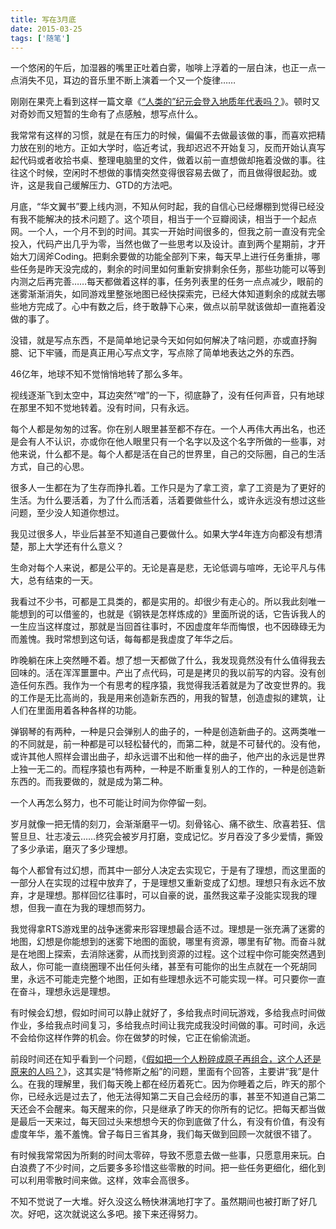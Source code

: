 ```yaml
---
title: 写在3月底
date: 2015-03-25
tags: ['随笔']
---
```


一个悠闲的午后，加湿器的嘴里正吐着白雾，咖啡上浮着的一层白沫，也正一点一点消失不见，耳边的音乐里不断上演着一个又一个旋律……

刚刚在果壳上看到这样一篇文章《[“人类的”纪元会登入地质年代表吗？](http://www.guokr.com/article/440082/)》。顿时又对奇妙而又短暂的生命有了点感触，想写点什么。

我常常有这样的习惯，就是在有压力的时候，偏偏不去做最该做的事，而喜欢把精力放在别的地方。正如大学时，临近考试，我却迟迟不开始复习，反而开始认真写起代码或者收拾书桌、整理电脑里的文件，做着以前一直想做却拖着没做的事。往往这个时候，空闲时不想做的事情突然变得很容易去做了，而且做得很起劲。或许，这是我自己缓解压力、GTD的方法吧。

月底，“华文翼书”要上线内测，不知从何时起，我的自信心已经爆棚到觉得已经没有我不能解决的技术问题了。这个项目，相当于一个豆瓣阅读，相当于一个起点网。一个人，一个月不到的时间。其实一开始时间很多的，但我之前一直没有完全投入，代码产出几乎为零，当然也做了一些思考以及设计。直到两个星期前，才开始大刀阔斧Coding。把剩余要做的功能全部列下来，每天早上进行任务重排，哪些任务是昨天没完成的，剩余的时间里如何重新安排剩余任务，那些功能可以等到内测之后再完善……每天都做着这样的事，任务列表里的任务一点点减少，眼前的迷雾渐渐消失，如同游戏里整张地图已经快探索完，已经大体知道剩余的成就去哪些地方完成了。心中有数之后，终于敢静下心来，做点以前早就该做却一直拖着没做的事了。

没错，就是写点东西，不是简单地记录今天如何如何解决了啥问题，亦或直抒胸臆、记下牢骚，而是真正用心写点文字，写点除了简单地表达之外的东西。

46亿年，地球不知不觉悄悄地转了那么多年。

视线逐渐飞到太空中，耳边突然“噌”的一下，彻底静了，没有任何声音，只有地球在那里不知不觉地转着。没有时间，只有永远。

每个人都是匆匆的过客。你在别人眼里甚至都不存在。一个人再伟大再出名，也还是会有人不认识，亦或你在他人眼里只有一个名字以及这个名字所做的一些事，对他来说，什么都不是。每个人都是活在自己的世界里，自己的交际圈，自己的生活方式，自己的心思。

很多人一生都在为了生存而挣扎着。工作只是为了拿工资，拿了工资是为了更好的生活。为什么要活着，为了什么而活着，活着要做些什么，或许永远没有想过这些问题，至少没人知道你想过。

我见过很多人，毕业后甚至不知道自己要做什么。如果大学4年连方向都没有想清楚，那上大学还有什么意义？

生命对每个人来说，都是公平的。无论是喜是悲，无论低调与喧哗，无论平凡与伟大，总有结束的一天。

我看过不少书，可都是工具类的，都是实用的。却很少有走心的。所以我此刻唯一能想到的可以借鉴的，也就是《钢铁是怎样炼成的》里面所说的话，它告诉我人的一生应当这样度过，那就是当回首往事时，不因虚度年华而悔恨，也不因碌碌无为而羞愧。我时常想到这句话，每每都是我虚度了年华之后。

昨晚躺在床上突然睡不着。想了想一天都做了什么，我发现竟然没有什么值得我去回味的。活在浑浑噩噩中。产出了点代码，可是是拷贝的我以前写的内容。没有创造任何东西。我作为一个有思考的程序猿，我觉得我活着就是为了改变世界的。我的工作是无比高尚的，我是用来创造新东西的，用我的智慧，创造虚拟的建筑，让人们在里面用着各种各样的功能。

弹钢琴的有两种，一种是只会弹别人的曲子的，一种是创造新曲子的。这两类唯一的不同就是，前一种都是可以轻松替代的，而第二种，就是不可替代的。没有他，或许其他人照样会谱出曲子，却永远谱不出和他一样的曲子，他产出的永远是世界上独一无二的。而程序猿也有两种，一种是不断重复别人的工作的，一种是创造新东西的。而我要做的，就是成为第二种。

一个人再怎么努力，也不可能让时间为你停留一刻。

岁月就像一把无情的刻刀，会渐渐磨平一切。刻骨铭心、痛不欲生、欣喜若狂、信誓旦旦、壮志凌云……终究会被岁月打磨，变成记忆。岁月吞没了多少爱情，撕毁了多少承诺，磨灭了多少理想。

每个人都曾有过幻想，而其中一部分人决定去实现它，于是有了理想，而这里面的一部分人在实现的过程中放弃了，于是理想又重新变成了幻想。理想只有永远不放弃，才是理想。那样回忆往事时，可以自豪的说，虽然我这辈子没能实现我的理想，但我一直在为我的理想而努力。

我觉得拿RTS游戏里的战争迷雾来形容理想最合适不过。理想是一张充满了迷雾的地图，幻想是你能想到的迷雾下地图的面貌，哪里有资源，哪里有矿物。而奋斗就是在地图上探索，去消除迷雾，从而找到资源的过程。这个过程中你可能突然遇到敌人，你可能一直绕圈理不出任何头绪，甚至有可能你的出生点就在一个死胡同里，永远不可能走完整个地图，正如有些理想永远不可能实现一样。可只要你一直在奋斗，理想永远是理想。

有时候会幻想，假如时间可以静止就好了，多给我点时间玩游戏，多给我点时间做作业，多给我点时间复习，多给我点时间让我完成我没时间做的事。可时间，永远不会给你这样作弊的机会。你在做梦的时候，它正在偷偷流逝。

前段时间还在知乎看到一个问题，《[假如把一个人粉碎成原子再组合，这个人还是原来的人吗？](http://www.zhihu.com/question/26630283)》，这其实是“特修斯之船”的问题，里面有个回答，主要讲“我”是什么。在我的理解里，我们每天晚上都在经历着死亡。因为你睡着之后，昨天的那个你，已经永远是过去了，他无法得知第二天自己会经历的事，甚至不知道自己第二天还会不会醒来。每天醒来的你，只是继承了昨天的你所有的记忆。把每天都当做是最后一天来过，每天回过头来想想今天的你到底做了什么，有没有价值，有没有虚度年华，羞不羞愧。曾子每日三省其身，我们每天做到回顾一次就很不错了。

有时候我常常因为所剩的时间太零碎，导致不愿意去做一些事，只愿意用来玩。白白浪费了不少时间，之后要多多珍惜这些零散的时间。把一些任务更细化，细化到可以利用零散时间来做。这样，效率会高很多。

不知不觉说了一大堆。好久没这么畅快淋漓地打字了。虽然期间也被打断了好几次。好吧，这次就说这么多吧。接下来还得努力。
